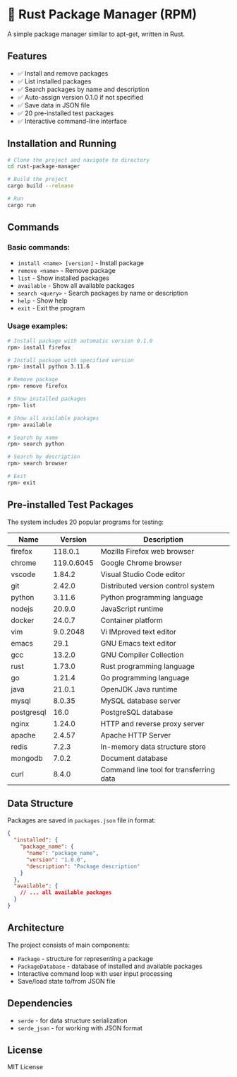 # 🦀 Rust Package Manager (RPM)

A simple package manager similar to apt-get, written in Rust.

## Features

- ✅ Install and remove packages
- ✅ List installed packages
- ✅ Search packages by name and description
- ✅ Auto-assign version 0.1.0 if not specified
- ✅ Save data in JSON file
- ✅ 20 pre-installed test packages
- ✅ Interactive command-line interface

## Installation and Running

```bash
# Clone the project and navigate to directory
cd rust-package-manager

# Build the project
cargo build --release

# Run
cargo run
```

## Commands

### Basic commands:

- `install <name> [version]` - Install package
- `remove <name>` - Remove package  
- `list` - Show installed packages
- `available` - Show all available packages
- `search <query>` - Search packages by name or description
- `help` - Show help
- `exit` - Exit the program

### Usage examples:

```bash
# Install package with automatic version 0.1.0
rpm> install firefox

# Install package with specified version
rpm> install python 3.11.6

# Remove package
rpm> remove firefox

# Show installed packages
rpm> list

# Show all available packages
rpm> available

# Search by name
rpm> search python

# Search by description
rpm> search browser

# Exit
rpm> exit
```

## Pre-installed Test Packages

The system includes 20 popular programs for testing:

| Name | Version | Description |
|------|---------|-------------|
| firefox | 118.0.1 | Mozilla Firefox web browser |
| chrome | 119.0.6045 | Google Chrome browser |
| vscode | 1.84.2 | Visual Studio Code editor |
| git | 2.42.0 | Distributed version control system |
| python | 3.11.6 | Python programming language |
| nodejs | 20.9.0 | JavaScript runtime |
| docker | 24.0.7 | Container platform |
| vim | 9.0.2048 | Vi IMproved text editor |
| emacs | 29.1 | GNU Emacs text editor |
| gcc | 13.2.0 | GNU Compiler Collection |
| rust | 1.73.0 | Rust programming language |
| go | 1.21.4 | Go programming language |
| java | 21.0.1 | OpenJDK Java runtime |
| mysql | 8.0.35 | MySQL database server |
| postgresql | 16.0 | PostgreSQL database |
| nginx | 1.24.0 | HTTP and reverse proxy server |
| apache | 2.4.57 | Apache HTTP Server |
| redis | 7.2.3 | In-memory data structure store |
| mongodb | 7.0.2 | Document database |
| curl | 8.4.0 | Command line tool for transferring data |

## Data Structure

Packages are saved in `packages.json` file in format:

```json
{
  "installed": {
    "package_name": {
      "name": "package_name",
      "version": "1.0.0", 
      "description": "Package description"
    }
  },
  "available": {
    // ... all available packages
  }
}
```

## Architecture

The project consists of main components:

- `Package` - structure for representing a package
- `PackageDatabase` - database of installed and available packages
- Interactive command loop with user input processing
- Save/load state to/from JSON file

## Dependencies

- `serde` - for data structure serialization
- `serde_json` - for working with JSON format

## License

MIT License